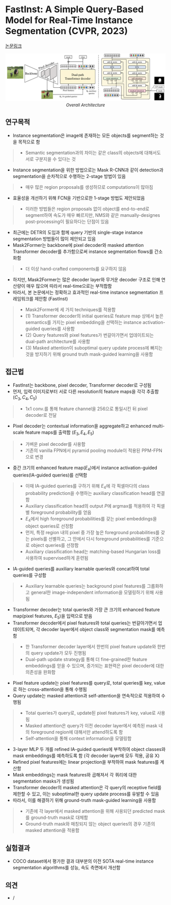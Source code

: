 # FastInst: A Simple Query-Based Model for Real-Time Instance Segmentation (CVPR, 2023)

[논문링크](https://openaccess.thecvf.com/content/CVPR2023/html/He_FastInst_A_Simple_Query-Based_Model_for_Real-Time_Instance_Segmentation_CVPR_2023_paper.html)

<p align="center">
    <img width="600" alt='fig1' src="./img/03_19_01.png?raw=true"></br>
    <em><font size=2>Overall Architecture</font></em>
</p>

## 연구목적
- Instance segmentation은 image에 존재하는 모든 objects를 segment하는 것을 목적으로 함
> - Semantic segmentation과의 차이는 같은 class의 objects에 대해서도 서로 구분지을 수 있다는 것
- Instance segmentation을 위한 방법으로는 Mask R-CNN과 같이 detection과 segmentation을 순차적으로 수행하는 2-stage 방법이 있음
> - 매우 많은 region proposals를 생성하므로 computations이 많아짐
- 효율성을 개선하기 위해 FCN을 기반으로한 1-stage 방법도 제안되었음
> - 이러한 방법들은 region proposals 없이 object를 end-to-end로 segment하여 속도가 매우 빠르지만, NMS와 같은 manually-designes post-processing이 필요하다는 단점이 있음
- 최근에는 DETR의 도입과 함께 query 기반의 single-stage instance segmentation 방법들이 많이 제안되고 있음
- Mask2Former는 backbone에 pixel decoder와 masked attention Transformer decoder를 추가함으로써 instance segmentation flows를 간소화함
> - 더 이상 hand-crafted components를 요구하지 않음
- 하지만, Mask2Former는 많은 decoder layer와 무거운 decoder 구조로 인해 연산량이 매우 많으며 따라서 real-time으로는 부적합함
- 따라서, 본 논문에서는 정확하고 효과적인 real-time instance segmentation 프레임워크를 제안함 (FastInst)
> - Mask2Former에 세 가지 techniques를 적용함
> - (1) Transformer decoder의 initial queries로 feature map 상에서 높은 semantics를 가지는 pixel embedding을 선택하는 instance activation-guided queries를 사용함
> - (2) Query features와 pixel features가 번갈아가면서 업데이트되는 dual-path architecture를 사용함
> - (3) Masked attention이 suboptimal query update process에 빠지는 것을 방지하기 위해 ground truth mask-guided learning을 사용함

## 접근법
- FastInst는 backbone, pixel decoder, Transformer decoder로 구성됨
- 먼저, 입력 이미지로부터 서로 다른 resolution의 feature maps을 각각 추출함 ($C_3, C_4, C_5$)
> - 1x1 conv.를 통해 feature channel을 256으로 통일시킨 뒤 pixel decoder로 전달
- Pixel decoder는 contextual information을 aggregate하고 enhanced multi-scale feature maps를 출력함 ($E_3, E_4, E_5$)
> - 가벼운 pixel decoder를 사용함 
> - 기존의 vanilla FPN에서 pyramid pooling module이 적용된 PPM-FPN으로 변경
- 중간 크기의 enhanced feature map($E_4$)에서 instance activation-guided queries(IA-guided queries)를 선택함
> - 이때 IA-guided queries를 구하기 위해 $E_4$에 각 픽셀마다의 class probability prediction을 수행하는 auxiliary classification head를 연결함
> - Auxiliary classification head의 output $P$에 argmax를 적용하여 각 픽셀별 foreground probability를 얻음
> - $E_4$에서 high foreground probabilities를 갖는 pixel embeddings을 object queries로 선정함
> - 먼저, 특정 region 내의 pixel 중 가장 높은 foreground probabilities를 갖는 pixels를 선별하고, 그 안에서 다시 foreground probabilities를 기준으로 object queries를 선정함
> - Auxiliary classification head는 matching-based Hungarian loss를 사용하여 supervised하게 훈련됨
- IA-guided queries를 auxiliary learnable queries와 concat하여 total queries를 구성함
> - Auxiliary learnable queries는 background pixel features를 그룹화하고 general한 image-independent information을 모델링하기 위해 사용됨
- Transformer decoder는 total queries와 가장 큰 크기의 enhanced feature map(pixel features, $E_5$)을 입력으로 받음
- Transformer decoder에서 pixel features와 total queries는 번갈아가면서 업데이트되며, 각 decoder layer에서 object class와 segmentation mask를 예측함
> - 한 Transformer decoder layer에서 한번의 pixel feature update와 한번의 query update가 모두 진행됨
> - Dual-path update strategy를 통해 더 fine-grained한 feature embeddings를 얻을 수 있으며, 증가되는 표현력은 pixel decoder에 대한 의존성을 완화함
- Pixel feature update는 pixel features를 query로, total queries를 key, value로 하는 cross-attention을 통해 수행됨
- Query update는 masked attention과 self-attention을 연속적으로 적용하여 수행됨
> - Total queries가 query로, update된 pixel features가 key, value로 사용됨
> - Masked attention은 query가 이전 decoder layer에서 예측된 mask 내의 foreground region에 대해서만 attend하도록 함
> - Self-attention을 통해 context information을 모델링함
- 3-layer MLP 두 개를 refined IA-guided queries에 부착하여 object classes와 mask embeddings를 예측하도록 함 (각 decoder layer에 모두 적용, 공유 X)
- Refined pixel features에는 linear projection을 부착하여 mask features를 계산함
- Mask embeddings는 mask features와 곱해져서 각 쿼리에 대한 segmentation masks가 생성됨
- Transformer decoder의 masked attention은 각 query의 receptive field를 제한할 수 있고, 이는 suboptimal한 query update process를 유발할 수 있음
- 따라서, 이를 해결하기 위해 ground-truth mask-guided learning을 사용함
> - 기존에 각 layer에서 masked attention을 위해 사용되던 predicted mask를 ground-truth mask로 대체함
> - Ground-truth mask와 매칭되지 않는 object queries의 경우 기존의 masked attention을 적용함

## 실험결과
- COCO dataset에서 평가한 결과 대부분의 이전 SOTA real-time instance segmentation algorithms를 성능, 속도 측면에서 개선함

## 의견
- /